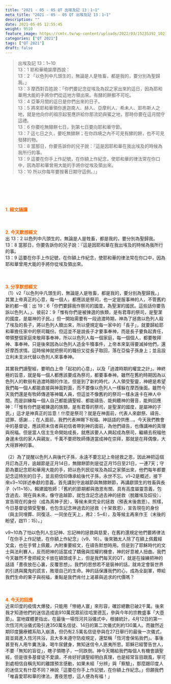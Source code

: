```yaml
---
title: "2021 - 05 - 05 QT 出埃及記 13：1~1"
meta_title: "2021 - 05 - 05 QT 出埃及記 13：1~1"
description: ""
date: 2021-05-05 12:55:45
weight: 9510
feature_image: https://cmtc.tw/wp-content/uploads/2022/03/15235392_10211799862337740_180693556567566654_o-1.webp
categories: ["QT 2021"]
tags: ["QT 2021"]
draft: false
---
```


<blockquote>出埃及記 13：1~10<br />
13：1 耶和華曉諭摩西說：<br />
13：2 「以色列中凡頭生的，無論是人是牲畜，都是我的，要分別為聖歸我。」<br />
13：3 摩西對百姓說：「你們要記念從埃及為奴之家出來的這日，因為耶和華用大能的手將你們從這地方領出來。有酵的餅都不可吃。<br />
13：4 亞筆月間的這日是你們出來的日子。<br />
13：5 將來耶和華領你進迦南人、赫人、亞摩利人、希未人、耶布斯人之地，就是他向你的祖宗起誓應許給你那流奶與蜜之地，那時你要在這月間守這禮。<br />
13：6 你要吃無酵餅七日，到第七日要向耶和華守節。<br />
13：7 這七日之久，要吃無酵餅；在你四境之內不可見有酵的餅，也不可見發酵的物。<br />
13：8 當那日，你要告訴你的兒子說：『這是因耶和華在我出埃及的時候為我所行的事。<br />
13：9 這要在你手上作記號，在你額上作紀念，使耶和華的律法常在你口中，因為耶和華曾用大能的手將你從埃及領出來。<br />
13：10 所以你每年要按著日期守這例。』」</blockquote><br />
&nbsp;<br />
<br />
&nbsp;<br />
<br />
<span style="color: #ff6600;"><strong>1. </strong><strong>經文誦讀</strong></span><br />
<br />
<span style="color: #ff6600;"><strong> </strong></span><br />
<br />
<span style="color: #ff6600;"><strong>2. 今天默想</strong><strong>經文<br />
</strong></span>出 13：2 以色列中凡頭生的，無論是人是牲畜，都是我的，要分別為聖歸我。<br />
13：8 當那日，你要告訴你的兒子說：『這是因耶和華在我出埃及的時候為我所行的事。<br />
13：9 這要在你手上作記號，在你額上作紀念，使耶和華的律法常在你口中，因為耶和華曾用大能的手將你從埃及領出來。<br />
<br />
&nbsp;<br />
<br />
<span style="color: #ff6600;"><strong>3. 分享默想經文<br />
</strong></span>（1）v2「以色列中凡頭生的，無論是人是牲畜，都是我的，要分別為聖歸我。」其實上帝真正的心意，每一個人，都應該是祭司，也一定是服事神的人，不管舊約新約都一樣：出 19：6「你們要歸我作祭司的國度，為聖潔的國民。這些話你要告訴以色列人。」、彼前2：9「惟有你們是被揀選的族類，是有君尊的祭司，是聖潔的國度，是屬神的子民。」但一開始需要有一段過渡時期，神為了拯救以色列人殺了埃及的長子，將以色列人贖出來，所以便規定每一家中的「長子」，就要歸給耶和華擔任家中的祭司職份。但這並不是說長子才要事奉神，而是長子要負起責任，帶領整個家庭來敬拜事奉神，所以以色列人每一個家庭，每一個個人，都要敬拜神、事奉神。只是後來因為以色列人造金牛犢事件，上帝本來氣得要滅掉他們，還好摩西求情。這時候神就把祭司的職份又從長子取回，落在亞倫子孫身上；並且設立利未支派代替以色列人來事奉神。<br />
<br />
其實我們讀聖經，要明白上帝「起初的心意」，以及「過渡時期的權宜之計」。神終極的旨意，就是每一個人都應該要成為祭司，都要事奉神。雖然在舊約時期因為以色列人的軟弱有過渡時期的作法，但是到了新約時代，人人領受聖靈，神總是希望我們每一個人都能直接與神面對面，而不要像以色列人一樣躲在摩西後面。雖然今天我們還是有牧師傳道等神職人員，但這並不像舊約的祭司一樣永遠卡在神人中間，而是訓練每一個人自己都能讀聖經、都能禱告、能夠聽神的聲音，能夠回應神：「「惟有你們是被揀選的族類，是有君尊的祭司，是聖潔的國度，是屬神的子民。」這才是神真正的旨意！什麼是祭司？就是在神面前，代表人來獻祭、禱告、認罪、感謝…；在人面前，我們代表神賜下祝福、神話語的供應…。今天我們教會中的基督徒，應該把未信者與初信者帶到神的面前，為他們禱告，也傳講神的真理與祝福。但是當人信主生命開始成長，就應該要人人興起成為祭司，繼續去祝福他身邊未信的家人與親友，千萬不要把牧師傳道當成神在崇拜，那就是在拜偶像，大大得罪神的事。<br />
<br />
（2）為了提醒以色列人與後代子孫，永遠不要忘記上帝拯救之恩，因此神把這個月訂為正月，逾越節是正月14日，無酵餅節則是從正月15日至21日，一連7天；守節為要記念耶和華用大能的手，把以色列民從埃及為奴之家領出來，他們每年都要記念這特別的日子，並且把信仰傳承給後代子孫，永世不忘。v1~2是概述，接下來v3~10詳述奉獻的意義，首先講到守逾越節與無酵餅節，再講獻頭生的牲畜與長子（v11~16）。賴建國牧師：「舊約的節期都與救恩有關，具有高度屬靈意義，包含過去、現在與未來。像守逾越節，就包含記念過去神的拯救（脫離埃及奴役），宣告現在的身份（成為真神子民），等候未來完全的拯救（預表末後救恩）。照樣，今日基督徒領受聖餐，也包含記念神過去的拯救（十架救恩），宣告現在的身份（與主同埋葬、同復活、一同坐在天上，弗2：5~6），及等候主再來作王（末後的盼望，啟11：15）。」<br />
<br />
v9~10為了怕以色列人忘記神、忘記神的拯救與慈愛，在舊約還規定他們要將律法「在你手上作記號，在你額上作紀念」（v9、16）。後來猶太人除了在額上佩戴經文盒，也在手臂上佩戴，內附重要經文，在禱告默想時用。但是到了耶穌時代的文士與法利賽人，反而把神的話當成了驕傲與炫耀的機會，神的好意被人扭曲。我們今天雖然不會把經文卡放在額頭或手上，但是我們每天的QT，就是在操練把神的話語「晝夜放在心裏，反覆思想」。我們的思想若不是裝神的話，就肯定會裝世界的引誘與魔鬼的謊言，敗壞自己的生命。神的話保護我們的心，成為全副軍，帶給我們生命的果子與祝福，重點是我們肯付上渴慕與追求的代價嗎？<br />
<br />
&nbsp;<br />
<br />
<span style="color: #ff6600;"><strong>4. 今天的回應<br />
</strong></span>近來印度的疫情大爆發，只能用「慘絕人寰」來形容，確診總數已破2千萬。後來我才知道他們的迷信造成逾910萬民眾前往哈里德瓦，參與今年的宗教盛事「大壺節」。當地媒體更指出，在最後一場恆河共浴儀式中，根據統計，4月12日的第一次恆河共浴儀式吸引達350萬名信徒、14日的第二次儀式則約130萬人。而雖然近期印度醫療體系陷入崩潰，但仍有2.5萬名信徒參與在27日舉行的最後一次儀式，肩並肩進入恆河共浴，且大多未遵守防疫規定，還堅稱「恆河會保佑我們」。事後甚至有人用牛糞洗澡，喝牛尿健身，無知迷信令人匪夷所思。耶穌已經警告世人，不要「無知的盲從」，瞎子領瞎子，一同跌倒。神今天賜給我們每個人有機會讀聖經，但是很多基督徒不愛讀，不肯好好讀聖經明白真理，也是經常盲目跟風，寧可到處相信自稱先知的離譜預言感動，如果未經「分辨」與「察驗」，那麼跟印度人的迷信又有什麼不同？神說「這要在你手上作記號，在你額上作紀念。」但願我們「唯喜愛耶和華的律法，晝夜思想，這人便為有福！」<br />
<br />
&nbsp;
        